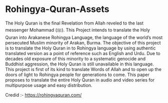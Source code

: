 # Rohingya-Quran-Assets

The Holy Quran is the final Revelation from Allah reveled to the last messenger Mohammad (ﷺ). This Project intends to translate the Holy Quran into Arakanese Rohingya Language, the language of the world’s most persecuted Muslim minority of Arakan, Burma. The objective of this project is to translate the Holy Quran in to Rohingya language by using authentic translated version as a point of reference such as English and Urdu. Due to decades old exposure of this minority to a systematic genocide and Buddhist aggression, the Holy Quran is still unavailable in this language. This project is first of its kind to translate Words of Allah and to open up the doors of light to Rohingya people for generations to come. This paper proposes to translate the entire Holy Quran in audio and video series for multipurpose usage and easy distribution.

Credid :- https://rohingyaquran.com/
